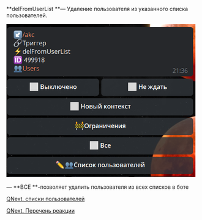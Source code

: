 
**delFromUserList **— Удаление пользователя из указанного списка пользователей.


![](./1.png)

— **ВСЕ **-позволяет удалить пользователя из всех списков в боте



[QNext. списки пользователей](/docs-test/ph/QNext-admin-userList-about-05-08)

[QNext. Перечень реакции](/docs-test/ph/QNext-admin-reaction-about-05-01)